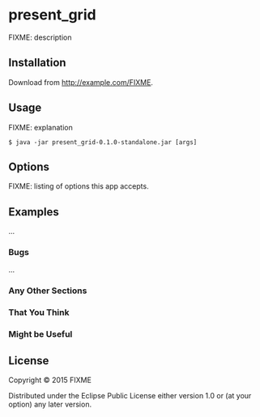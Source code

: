 # present_grid

FIXME: description

## Installation

Download from http://example.com/FIXME.

## Usage

FIXME: explanation

    $ java -jar present_grid-0.1.0-standalone.jar [args]

## Options

FIXME: listing of options this app accepts.

## Examples

...

### Bugs

...

### Any Other Sections
### That You Think
### Might be Useful

## License

Copyright © 2015 FIXME

Distributed under the Eclipse Public License either version 1.0 or (at
your option) any later version.
